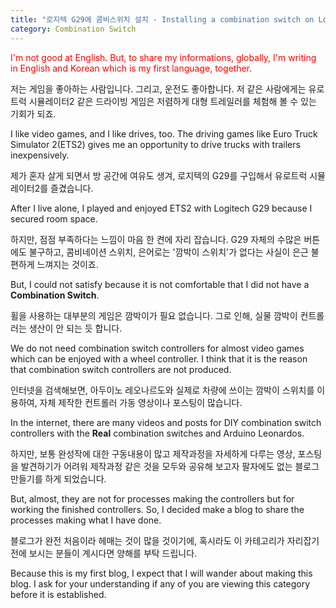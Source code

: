 ```yaml
---
title: "로지텍 G29에 콤비스위치 설치 - Installing a combination switch on Logitech G29"
category: Combination Switch
---
```


<span style="color:red">I'm not good at English. But, to share my informations, globally, I'm writing in English and Korean which is my first language, together.</span>

저는 게임을 좋아하는 사람입니다. 그리고, 운전도 좋아합니다. 저 같은 사람에게는 유로트럭 시뮬레이터2 같은 드라이빙 게임은 저렴하게 대형 트레일러를 체험해 볼 수 있는 기회가 되죠.

I like video games, and I like drives, too. The driving games like Euro Truck Simulator 2(ETS2) gives me an opportunity to drive trucks with trailers inexpensively.

제가 혼자 살게 되면서 방 공간에 여유도 생겨, 로지텍의 G29를 구입해서 유로트럭 시뮬레이터2를 즐겼습니다.

After I live alone, I played and enjoyed ETS2 with Logitech G29 because I secured room space.

하지만, 점점 부족하다는 느낌이 마음 한 켠에 자리 잡습니다. G29 자체의 수많은 버튼에도 불구하고, 콤비네이션 스위치, 은어로는 '깜박이 스위치'가 없다는 사실이 은근 불편하게 느껴지는 것이죠.

But, I could not satisfy because it is not comfortable that I did not have a **Combination Switch**.

휠을 사용하는 대부분의 게임은 깜박이가 필요 없습니다. 그로 인해, 실물 깜박이 컨트롤러는 생산이 안 되는 듯 합니다.

We do not need combination switch controllers for almost video games which can be enjoyed with a wheel controller.
I think that it is the reason that combination switch controllers are not produced.

인터넷을 검색해보면, 아두이노 레오나르도와 실제로 차량에 쓰이는 깜박이 스위치를 이용하여, 자체 제작한 컨트롤러 가동 영상이나 포스팅이 많습니다.

In the internet, there are many videos and posts for DIY combination switch controllers with the **Real** combination switches and Arduino Leonardos.

하지만, 보통 완성작에 대한 구동내용이 많고 제작과정을 자세하게 다루는 영상, 포스팅을 발견하기가 어려워 제작과정 같은 것을 모두와 공유해 보고자 팔자에도 없는 블로그 만들기를 하게 되었습니다.

But, almost, they are not for processes making the controllers but for working the finished controllers.
So, I decided make a blog to share the processes making what I have done.

블로그가 완전 처음이라 헤매는 것이 많을 것이기에, 혹시라도 이 카테고리가 자리잡기 전에 보시는 분들이 계시다면 양해를 부탁 드립니다.

Because this is my first blog, I expect that I will wander about making this blog.
I ask for your understanding if any of you are viewing this category before it is established.
